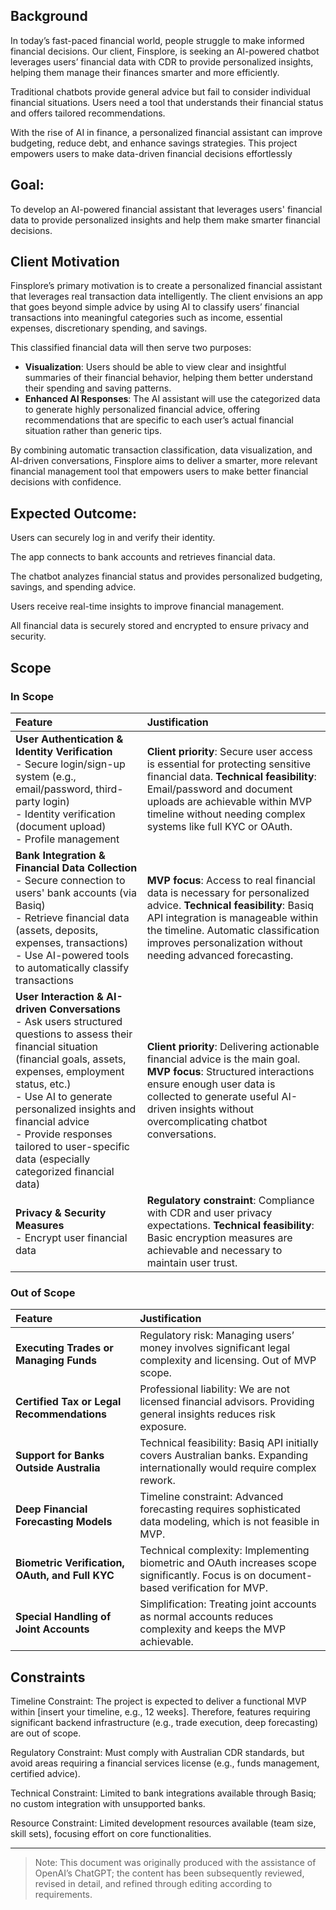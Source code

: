 ## Background
In today’s fast-paced financial world, people struggle to make informed financial decisions. Our client, Finsplore, is seeking an  AI-powered chatbot leverages users’ financial data with CDR to provide personalized insights, helping them manage their finances smarter and more efficiently.  

Traditional chatbots provide general advice but fail to consider individual financial situations. Users need a tool that understands their financial status and offers tailored recommendations.

With the rise of AI in finance, a personalized financial assistant can improve budgeting, reduce debt, and enhance savings strategies. This project empowers users to make data-driven financial decisions effortlessly

## Goal:
To develop an AI-powered financial assistant that leverages users' financial data to provide personalized insights and help them make smarter financial decisions.

## Client Motivation

Finsplore’s primary motivation is to create a personalized financial assistant that leverages real transaction data intelligently. The client envisions an app that goes beyond simple advice by using AI to classify users’ financial transactions into meaningful categories such as income, essential expenses, discretionary spending, and savings. 

This classified financial data will then serve two purposes:
- **Visualization**: Users should be able to view clear and insightful summaries of their financial behavior, helping them better understand their spending and saving patterns.
- **Enhanced AI Responses**: The AI assistant will use the categorized data to generate highly personalized financial advice, offering recommendations that are specific to each user’s actual financial situation rather than generic tips.

By combining automatic transaction classification, data visualization, and AI-driven conversations, Finsplore aims to deliver a smarter, more relevant financial management tool that empowers users to make better financial decisions with confidence.


## Expected Outcome:
Users can securely log in and verify their identity.

The app connects to bank accounts and retrieves financial data.

The chatbot analyzes financial status and provides personalized budgeting, savings, and spending advice.

Users receive real-time insights to improve financial management.

All financial data is securely stored and encrypted to ensure privacy and security.

## Scope

### In Scope

| Feature | Justification |
|:---|:---|
| **User Authentication & Identity Verification**<br>- Secure login/sign-up system (e.g., email/password, third-party login)<br>- Identity verification (document upload)<br>- Profile management | **Client priority**: Secure user access is essential for protecting sensitive financial data. **Technical feasibility**: Email/password and document uploads are achievable within MVP timeline without needing complex systems like full KYC or OAuth. |
| **Bank Integration & Financial Data Collection**<br>- Secure connection to users' bank accounts (via Basiq)<br>- Retrieve financial data (assets, deposits, expenses, transactions)<br>- Use AI-powered tools to automatically classify transactions | **MVP focus**: Access to real financial data is necessary for personalized advice. **Technical feasibility**: Basiq API integration is manageable within the timeline. Automatic classification improves personalization without needing advanced forecasting. |
| **User Interaction & AI-driven Conversations**<br>- Ask users structured questions to assess their financial situation (financial goals, assets, expenses, employment status, etc.)<br>- Use AI to generate personalized insights and financial advice<br>- Provide responses tailored to user-specific data (especially categorized financial data) | **Client priority**: Delivering actionable financial advice is the main goal. **MVP focus**: Structured interactions ensure enough user data is collected to generate useful AI-driven insights without overcomplicating chatbot conversations. |
| **Privacy & Security Measures**<br>- Encrypt user financial data | **Regulatory constraint**: Compliance with CDR and user privacy expectations. **Technical feasibility**: Basic encryption measures are achievable and necessary to maintain user trust. |


### Out of Scope 



| Feature | Justification |
|:---|:---|
| **Executing Trades or Managing Funds** | Regulatory risk: Managing users’ money involves significant legal complexity and licensing. Out of MVP scope. |
| **Certified Tax or Legal Recommendations** | Professional liability: We are not licensed financial advisors. Providing general insights reduces risk exposure. |
| **Support for Banks Outside Australia** | Technical feasibility: Basiq API initially covers Australian banks. Expanding internationally would require complex rework. |
| **Deep Financial Forecasting Models** | Timeline constraint: Advanced forecasting requires sophisticated data modeling, which is not feasible in MVP. |
| **Biometric Verification, OAuth, and Full KYC** | Technical complexity: Implementing biometric and OAuth increases scope significantly. Focus is on document-based verification for MVP. |
| **Special Handling of Joint Accounts** | Simplification: Treating joint accounts as normal accounts reduces complexity and keeps the MVP achievable. |


## Constraints
Timeline Constraint: The project is expected to deliver a functional MVP within [insert your timeline, e.g., 12 weeks]. Therefore, features requiring significant backend infrastructure (e.g., trade execution, deep forecasting) are out of scope.

Regulatory Constraint: Must comply with Australian CDR standards, but avoid areas requiring a financial services license (e.g., funds management, certified advice).

Technical Constraint: Limited to bank integrations available through Basiq; no custom integration with unsupported banks.

Resource Constraint: Limited development resources available (team size, skill sets), focusing effort on core functionalities.

---


> Note: This document was originally produced with the assistance of OpenAI’s ChatGPT; the content has been subsequently reviewed, revised in detail, and refined through editing according to requirements.